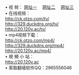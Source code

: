 &#8226; 视 频：
<a href="http://ck.otzo.com/tv/" target="_blank">网址一</a>
　<a href="http://329.duckdns.org/mp4/" target="_blank">网址二</a>
　<a href="http://20.120v.ac/" target="_blank">网址三</a><br />
&#8226; 在线视频：<br />
  <a href="http://ck.otzo.com/tv/" target="_blank">http://ck.otzo.com/tv/</a><br />
  <a href="http://329.duckdns.org/tv/" target="_blank">http://329.duckdns.org/tv/</a><br />
  <a href="http://20.120v.ac/tv/" target="_blank">http://20.120v.ac/tv/</a><br />
&#8226; mp4视频下载：<br />
  <a href="http://ck.otzo.com/mp4/" target="_blank">http://ck.otzo.com/mp4/</a><br />
  <a href="http://329.duckdns.org/mp4/" target="_blank">http://329.duckdns.org/mp4/</a><br />
  <a href="http://20.120v.ac/mp4/" target="_blank">http://20.120v.ac/mp4/</a><br />
&#8226; 視 頻 小 站：<br />
  <a href="http://20.120v.ac" target="_blank">http://20.120v.ac</a><br />
&#8226; 索取翻墙软件QQ：2965556046<br />
